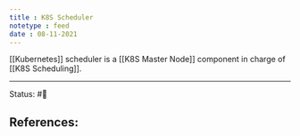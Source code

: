 ```yaml
---
title : K8S Scheduler
notetype : feed
date : 08-11-2021
---
```


[[Kubernetes]] scheduler is a [[K8S Master Node]] component in charge of [[K8S Scheduling]].

-----

Status: #🌱 

References:
- 
